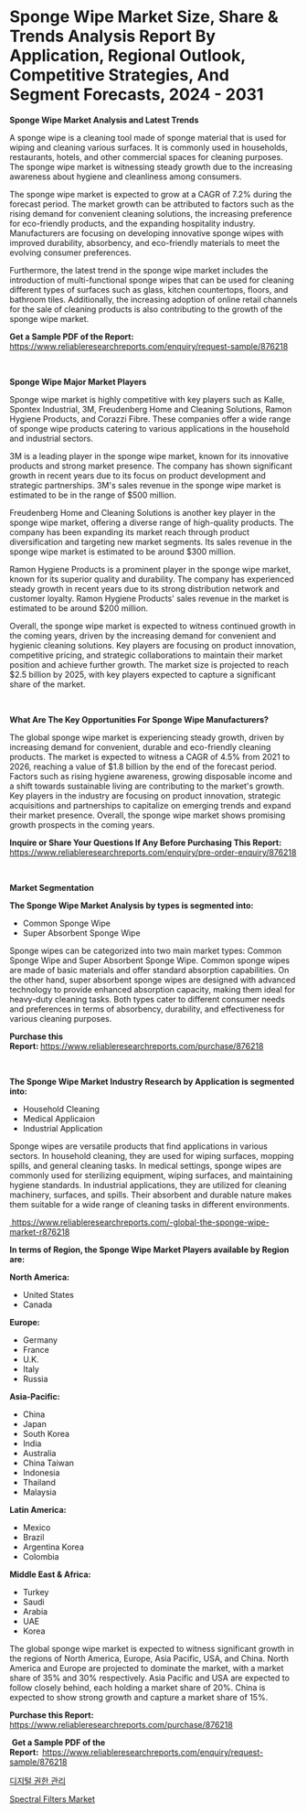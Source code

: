 <p><h1>Sponge Wipe Market Size, Share & Trends Analysis Report By Application, Regional Outlook, Competitive Strategies, And Segment Forecasts, 2024 - 2031</h1></p><p><strong>Sponge Wipe Market Analysis and Latest Trends</strong></p>
<p><p>A sponge wipe is a cleaning tool made of sponge material that is used for wiping and cleaning various surfaces. It is commonly used in households, restaurants, hotels, and other commercial spaces for cleaning purposes. The sponge wipe market is witnessing steady growth due to the increasing awareness about hygiene and cleanliness among consumers.</p><p>The sponge wipe market is expected to grow at a CAGR of 7.2% during the forecast period. The market growth can be attributed to factors such as the rising demand for convenient cleaning solutions, the increasing preference for eco-friendly products, and the expanding hospitality industry. Manufacturers are focusing on developing innovative sponge wipes with improved durability, absorbency, and eco-friendly materials to meet the evolving consumer preferences.</p><p>Furthermore, the latest trend in the sponge wipe market includes the introduction of multi-functional sponge wipes that can be used for cleaning different types of surfaces such as glass, kitchen countertops, floors, and bathroom tiles. Additionally, the increasing adoption of online retail channels for the sale of cleaning products is also contributing to the growth of the sponge wipe market.</p></p>
<p><strong>Get a Sample PDF of the Report:&nbsp;</strong> <a href="https://www.reliableresearchreports.com/enquiry/request-sample/876218">https://www.reliableresearchreports.com/enquiry/request-sample/876218</a></p>
<p>&nbsp;</p>
<p><strong>Sponge Wipe Major Market Players</strong></p>
<p><p>Sponge wipe market is highly competitive with key players such as Kalle, Spontex Industrial, 3M, Freudenberg Home and Cleaning Solutions, Ramon Hygiene Products, and Corazzi Fibre. These companies offer a wide range of sponge wipe products catering to various applications in the household and industrial sectors.</p><p>3M is a leading player in the sponge wipe market, known for its innovative products and strong market presence. The company has shown significant growth in recent years due to its focus on product development and strategic partnerships. 3M's sales revenue in the sponge wipe market is estimated to be in the range of $500 million.</p><p>Freudenberg Home and Cleaning Solutions is another key player in the sponge wipe market, offering a diverse range of high-quality products. The company has been expanding its market reach through product diversification and targeting new market segments. Its sales revenue in the sponge wipe market is estimated to be around $300 million.</p><p>Ramon Hygiene Products is a prominent player in the sponge wipe market, known for its superior quality and durability. The company has experienced steady growth in recent years due to its strong distribution network and customer loyalty. Ramon Hygiene Products' sales revenue in the market is estimated to be around $200 million.</p><p>Overall, the sponge wipe market is expected to witness continued growth in the coming years, driven by the increasing demand for convenient and hygienic cleaning solutions. Key players are focusing on product innovation, competitive pricing, and strategic collaborations to maintain their market position and achieve further growth. The market size is projected to reach $2.5 billion by 2025, with key players expected to capture a significant share of the market.</p></p>
<p>&nbsp;</p>
<p><strong>What Are The Key Opportunities For Sponge Wipe Manufacturers?</strong></p>
<p><p>The global sponge wipe market is experiencing steady growth, driven by increasing demand for convenient, durable and eco-friendly cleaning products. The market is expected to witness a CAGR of 4.5% from 2021 to 2026, reaching a value of $1.8 billion by the end of the forecast period. Factors such as rising hygiene awareness, growing disposable income and a shift towards sustainable living are contributing to the market's growth. Key players in the industry are focusing on product innovation, strategic acquisitions and partnerships to capitalize on emerging trends and expand their market presence. Overall, the sponge wipe market shows promising growth prospects in the coming years.</p></p>
<p><strong>Inquire or Share Your Questions If Any Before Purchasing This Report:</strong> <a href="https://www.reliableresearchreports.com/enquiry/pre-order-enquiry/876218">https://www.reliableresearchreports.com/enquiry/pre-order-enquiry/876218</a></p>
<p>&nbsp;</p>
<p><strong>Market Segmentation</strong></p>
<p><strong>The Sponge Wipe Market Analysis by types is segmented into:</strong></p>
<p><ul><li>Common Sponge Wipe</li><li>Super Absorbent Sponge Wipe</li></ul></p>
<p><p>Sponge wipes can be categorized into two main market types: Common Sponge Wipe and Super Absorbent Sponge Wipe. Common sponge wipes are made of basic materials and offer standard absorption capabilities. On the other hand, super absorbent sponge wipes are designed with advanced technology to provide enhanced absorption capacity, making them ideal for heavy-duty cleaning tasks. Both types cater to different consumer needs and preferences in terms of absorbency, durability, and effectiveness for various cleaning purposes.</p></p>
<p><strong>Purchase this Report:&nbsp;</strong><a href="https://www.reliableresearchreports.com/purchase/876218">https://www.reliableresearchreports.com/purchase/876218</a></p>
<p>&nbsp;</p>
<p><strong>The Sponge Wipe Market Industry Research by Application is segmented into:</strong></p>
<p><ul><li>Household Cleaning</li><li>Medical Applicaion</li><li>Industrial Application</li></ul></p>
<p><p>Sponge wipes are versatile products that find applications in various sectors. In household cleaning, they are used for wiping surfaces, mopping spills, and general cleaning tasks. In medical settings, sponge wipes are commonly used for sterilizing equipment, wiping surfaces, and maintaining hygiene standards. In industrial applications, they are utilized for cleaning machinery, surfaces, and spills. Their absorbent and durable nature makes them suitable for a wide range of cleaning tasks in different environments.</p></p>
<p><a href="https://www.reliableresearchreports.com/-global-the-sponge-wipe-market-r876218">&nbsp;https://www.reliableresearchreports.com/-global-the-sponge-wipe-market-r876218</a></p>
<p><strong>In terms of Region, the Sponge Wipe Market Players available by Region are:</strong></p>
<p>
    <p> <strong> North America: </strong>
        <ul>
            <li>United States</li>
            <li>Canada</li>
        </ul>
        </p> 
    <p> <strong> Europe: </strong>
        <ul>
            <li>Germany</li>
            <li>France</li>
            <li>U.K.</li>
            <li>Italy</li>
            <li>Russia</li>
        </ul>
        </p> 
    <p> <strong> Asia-Pacific: </strong>
        <ul>
            <li>China</li>
            <li>Japan</li>
            <li>South Korea</li>
            <li>India</li>
            <li>Australia</li>
            <li>China Taiwan</li>
            <li>Indonesia</li>
            <li>Thailand</li>
            <li>Malaysia</li>
        </ul>
        </p> 
    <p> <strong> Latin America: </strong>
        <ul>
            <li>Mexico</li>
            <li>Brazil</li>
            <li>Argentina Korea</li>
            <li>Colombia</li>
        </ul>
        </p> 
    <p> <strong> Middle East & Africa: </strong>
        <ul>
            <li>Turkey</li>
            <li>Saudi</li>
            <li>Arabia</li>
            <li>UAE</li>
            <li>Korea</li>
        </ul>
    </p>
    </p>
<p><p>The global sponge wipe market is expected to witness significant growth in the regions of North America, Europe, Asia Pacific, USA, and China. North America and Europe are projected to dominate the market, with a market share of 35% and 30% respectively. Asia Pacific and USA are expected to follow closely behind, each holding a market share of 20%. China is expected to show strong growth and capture a market share of 15%.</p></p>
<p><strong>Purchase this Report: </strong><a href="https://www.reliableresearchreports.com/purchase/876218">https://www.reliableresearchreports.com/purchase/876218</a></p>
<p>&nbsp;<strong>Get a Sample PDF of the Report:&nbsp;&nbsp;</strong><a href="https://www.reliableresearchreports.com/enquiry/request-sample/876218">https://www.reliableresearchreports.com/enquiry/request-sample/876218</a></p>
<p><strong></strong></p>
<p><p><a href="https://github.com/jntpkh496620/Market-Research-Report-List-2/blob/main/329541778433.md">디지털 권한 관리</a></p><p><a href="https://github.com/NorbertYates/Market-Research-Report-List-5/blob/main/spectral-filters-market.md">Spectral Filters Market</a></p></p>